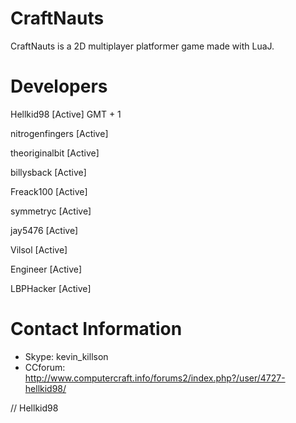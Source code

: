 CraftNauts
==========

CraftNauts is a 2D multiplayer platformer game made with LuaJ.

Developers
========================
Hellkid98       [Active] GMT + 1

nitrogenfingers [Active]

theoriginalbit  [Active]

billysback      [Active]

Freack100       [Active]

symmetryc       [Active]

jay5476         [Active]

Vilsol          [Active]

Engineer        [Active]

LBPHacker       [Active]


Contact Information
=========================
- Skype: kevin_killson
- CCforum: http://www.computercraft.info/forums2/index.php?/user/4727-hellkid98/

// Hellkid98
